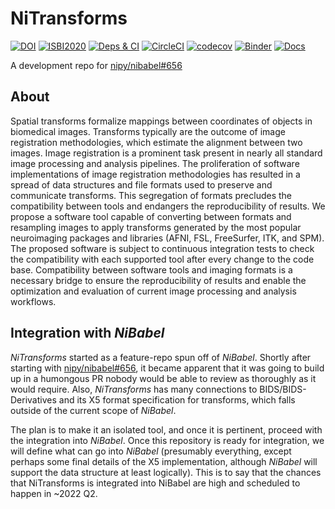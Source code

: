 # NiTransforms
[![DOI](https://joss.theoj.org/papers/10.21105/joss.03459/status.svg)](https://doi.org/10.21105/joss.03459)
[![ISBI2020](https://img.shields.io/badge/doi-10.31219%2Fosf.io%2F8aq7b-blue.svg)](https://doi.org/10.31219/osf.io/8aq7b)
[![Deps & CI](https://github.com/nipy/nitransforms/actions/workflows/tox.yml/badge.svg)](https://github.com/nipy/nitransforms/actions/workflows/tox.yml)
[![CircleCI](https://circleci.com/gh/nipy/nitransforms.svg?style=svg)](https://circleci.com/gh/nipy/nitransforms)
[![codecov](https://codecov.io/gh/nipy/nitransforms/branch/master/graph/badge.svg)](https://codecov.io/gh/nipy/nitransforms)
[![Binder](https://mybinder.org/badge_logo.svg)](https://mybinder.org/v2/gh/nipy/nitransforms/master?filepath=docs%2Fnotebooks%2F)
[![Docs](https://readthedocs.org/projects/nitransforms/badge/?version=latest)](http://nitransforms.readthedocs.io/en/latest/?badge=latest)

A development repo for [nipy/nibabel#656](https://github.com/nipy/nibabel/pull/656)

## About
Spatial transforms formalize mappings between coordinates of objects in biomedical images.
Transforms typically are the outcome of image registration methodologies, which estimate
the alignment between two images.
Image registration is a prominent task present in nearly all standard image processing
and analysis pipelines.
The proliferation of software implementations of image registration methodologies has
resulted in a spread of data structures and file formats used to preserve and communicate
transforms.
This segregation of formats precludes the compatibility between tools and endangers the
reproducibility of results.
We propose a software tool capable of converting between formats and resampling images
to apply transforms generated by the most popular neuroimaging packages and libraries
(AFNI, FSL, FreeSurfer, ITK, and SPM).
The proposed software is subject to continuous integration tests to check the
compatibility with each supported tool after every change to the code base.
Compatibility between software tools and imaging formats is a necessary bridge
to ensure the reproducibility of results and enable the optimization and evaluation
of current image processing and analysis workflows.

## Integration with *NiBabel*
*NiTransforms* started as a feature-repo spun off of *NiBabel*.
Shortly after starting with [nipy/nibabel#656](https://github.com/nipy/nibabel/pull/656), it became apparent that it was going to build up in a humongous PR nobody would be able to review as thoroughly as it would require.
Also, *NiTransforms* has many connections to BIDS/BIDS-Derivatives and its X5 format specification for transforms, which falls outside of the current scope of *NiBabel*.

The plan is to make it an isolated tool, and once it is pertinent, proceed with the integration into *NiBabel*.
Once this repository is ready for integration, we will define what can go into *NiBabel* (presumably everything, except perhaps some final details of the X5 implementation, although *NiBabel* will support the data structure at least logically).
This is to say that the chances that NiTransforms is integrated into NiBabel are high and scheduled to happen in ~2022 Q2.
